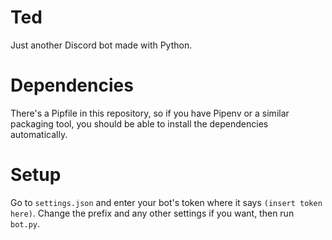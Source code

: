 # Ted
Just another Discord bot made with Python.

# Dependencies
There's a Pipfile in this repository, so if you have Pipenv or a similar packaging tool, you should be able to install the dependencies automatically.

# Setup
Go to `settings.json` and enter your bot's token where it says `(insert token here)`. Change the prefix and any other settings if you want, then run `bot.py`.
